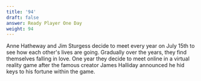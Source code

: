```yaml
---
title: '94'
draft: false
answer: Ready Player One Day
weight: 94
---
```

Anne Hatheway and Jim Sturgess decide to meet every year on July 15th to see how each other's lives are going. Gradually over the years, they find themselves falling in love. One year they decide to meet online in a virtual reality game after the famous creator James Halliday announced he hid keys to his fortune within the game.